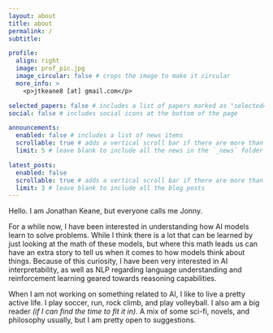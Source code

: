 ```yaml
---
layout: about
title: about
permalink: /
subtitle: 

profile:
  align: right
  image: prof_pic.jpg
  image_circular: false # crops the image to make it circular
  more_info: >
    <p>jtkeane8 [at] gmail.com</p>

selected_papers: false # includes a list of papers marked as "selected={true}"
social: false # includes social icons at the bottom of the page

announcements:
  enabled: false # includes a list of news items
  scrollable: true # adds a vertical scroll bar if there are more than 3 news items
  limit: 5 # leave blank to include all the news in the `_news` folder

latest_posts:
  enabled: false
  scrollable: true # adds a vertical scroll bar if there are more than 3 new posts items
  limit: 3 # leave blank to include all the blog posts
---
```


Hello. I am Jonathan Keane, but everyone calls me Jonny.

For a while now, I have been interested in understanding how AI models learn to solve problems. While I think there is a lot that can be learned by just looking at the math of these models, but where this math leads us can have an extra story to tell us when it comes to how models think about things. Because of this curiosity, I have been very interested in AI interpretability, as well as NLP regarding language understanding and reinforcement learning geared towards reasoning capabilities.

When I am not working on something related to AI, I like to live a pretty active life. I play soccer, run, rock climb, and play volleyball. I also am a big reader *(if I can find the time to fit it in)*. A mix of some sci-fi, novels, and philosophy usually, but I am pretty open to suggestions.


